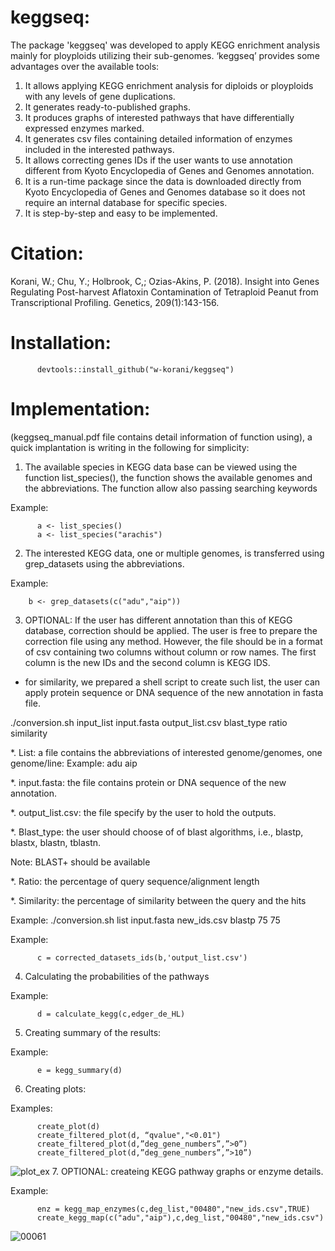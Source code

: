 # keggseq:
The package 'keggseq' was developed to apply KEGG enrichment analysis mainly for ployploids utilizing their sub-genomes. ‘keggseq’ provides some advantages over the available tools:
1. It allows applying KEGG enrichment analysis for diploids or ployploids with any levels of gene duplications.
2. It generates ready-to-published graphs.
3. It produces graphs of interested pathways that have differentially expressed enzymes marked.
4. It generates csv files containing detailed information of enzymes included in the interested pathways.
5. It allows correcting genes IDs if the user wants to use annotation different from Kyoto Encyclopedia of Genes and Genomes annotation.
6. It is a run-time package since the data is downloaded directly from Kyoto Encyclopedia of Genes and Genomes database so it does not require an internal database for specific species.
7. It is step-by-step and easy to be implemented.

# Citation: 
Korani, W.; Chu, Y.; Holbrook, C,; Ozias-Akins, P. (2018). Insight into Genes Regulating Post-harvest Aflatoxin Contamination of Tetraploid Peanut from Transcriptional Profiling. Genetics, 209(1):143-156.

# Installation:

          devtools::install_github("w-korani/keggseq")


# Implementation: 
(keggseq_manual.pdf file contains detail information of function using), 
a quick implantation is writing in the following for simplicity: 

1.	The available species in KEGG data base can be viewed using the function list_species(), the function shows the available genomes and the abbreviations. The function allow also passing searching keywords

Example:
          
          a <- list_species()
          a <- list_species("arachis")
2.	The interested KEGG data, one or multiple genomes, is transferred using grep_datasets using the abbreviations.

Example:
        
        b <- grep_datasets(c("adu","aip"))
          
3.	OPTIONAL: If the user has different annotation than this of KEGG database, correction should be applied. The user is free to prepare the correction file using any method. However, the file should be in a format of csv containing two columns without column or row names. The first column is the new IDs and the second column is KEGG IDS.
          
* for similarity, we prepared a shell script to create such list, the user can apply protein sequence or DNA sequence of the new annotation in fasta file.

./conversion.sh input_list input.fasta output_list.csv blast_type ratio similarity

*. List: a file contains the abbreviations of interested genome/genomes, one genome/line:
Example:
adu
aip

*. input.fasta: the file contains protein or DNA sequence of the new annotation.

*. output_list.csv: the file specify by the user to hold the outputs.

*. Blast_type: the user should choose of of blast algorithms, i.e., blastp, blastx, blastn, tblastn.

Note: BLAST+ should be available

*. Ratio: the percentage of query sequence/alignment length

*. Similarity: the percentage of similarity between the query and the hits

Example:
./conversion.sh list input.fasta new_ids.csv blastp 75 75

Example:

          c = corrected_datasets_ids(b,'output_list.csv')
4.	Calculating the probabilities of the pathways 

Example:
          
          d = calculate_kegg(c,edger_de_HL)
5.	Creating summary of the results:

Example:

          e = kegg_summary(d)

6.	Creating plots:

Examples:

          create_plot(d)
          create_filtered_plot(d, “qvalue","<0.01")
          create_filtered_plot(d,”deg_gene_numbers”,”>0”)
          create_filtered_plot(d,”deg_gene_numbers”,”>10”)
![plot_ex](https://cloud.githubusercontent.com/assets/21265433/25447237/a99af53c-2a71-11e7-82d6-0053fec7c5ee.jpeg)
7.	OPTIONAL: createing KEGG pathway graphs or enzyme details.

Example:

          enz = kegg_map_enzymes(c,deg_list,"00480","new_ids.csv",TRUE)
          create_kegg_map(c("adu","aip"),c,deg_list,"00480","new_ids.csv")

![00061](https://cloud.githubusercontent.com/assets/21265433/25533117/d087af1a-2bec-11e7-9257-7452902c9111.jpg)
